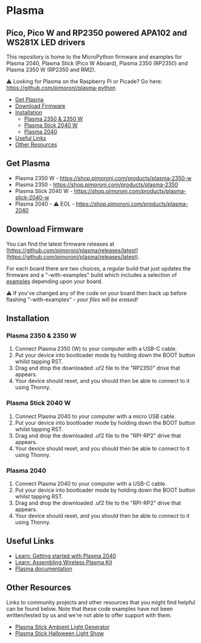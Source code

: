 # Plasma <!-- omit in toc -->

## Pico, Pico W and RP2350 powered APA102 and WS281X LED drivers <!-- omit in toc -->

This repository is home to the MicroPython firmware and examples for Plasma 2040, Plasma Stick (Pico W Aboard), Plasma 2350 (RP2350) and Plasma 2350 W (RP2350 and RM2).

:warning: Looking for Plasma on the Raspberry Pi or Picade? Go here: https://github.com/pimoroni/plasma-python

- [Get Plasma](#get-plasma)
- [Download Firmware](#download-firmware)
- [Installation](#installation)
  - [Plasma 2350 \& 2350 W](#plasma-2350--2350-w)
  - [Plasma Stick 2040 W](#plasma-stick-2040-w)
  - [Plasma 2040](#plasma-2040)
- [Useful Links](#useful-links)
- [Other Resources](#other-resources)


## Get Plasma

* Plasma 2350 W - https://shop.pimoroni.com/products/plasma-2350-w
* Plasma 2350 - https://shop.pimoroni.com/products/plasma-2350
* Plasma Stick 2040 W - https://shop.pimoroni.com/products/plasma-stick-2040-w
* Plasma 2040 - :warning: EOL - https://shop.pimoroni.com/products/plasma-2040

## Download Firmware

You can find the latest firmware releases at [https://github.com/pimoroni/plasma/releases/latest](https://github.com/pimoroni/plasma/releases/latest).

For each board there are two choices, a regular build that just updates the firmware and a "-with-examples" build which includes a selection of [examples](examples) depending upon your board.

:warning: If you've changed any of the code on your board then back up before flashing "-with-examples" - *your files will be erased!*

## Installation

### Plasma 2350 & 2350 W

1. Connect Plasma 2350 (W) to your computer with a USB-C cable.
2. Put your device into bootloader mode by holding down the BOOT button whilst tapping RST.
3. Drag and drop the downloaded .uf2 file to the "RP2350" drive that appears.
4. Your device should reset, and you should then be able to connect to it using Thonny.

### Plasma Stick 2040 W

1. Connect Plasma 2040 to your computer with a micro USB cable.
2. Put your device into bootloader mode by holding down the BOOT button whilst tapping RST.
3. Drag and drop the downloaded .uf2 file to the "RPI-RP2" drive that appears.
4. Your device should reset, and you should then be able to connect to it using Thonny.

### Plasma 2040

1. Connect Plasma 2040 to your computer with a USB-C cable.
2. Put your device into bootloader mode by holding down the BOOT button whilst tapping RST.
3. Drag and drop the downloaded .uf2 file to the "RPI-RP2" drive that appears.
4. Your device should reset, and you should then be able to connect to it using Thonny.

## Useful Links

* [Learn: Getting started with Plasma 2040](https://learn.pimoroni.com/article/plasma-2040)
* [Learn: Assembling Wireless Plasma Kit](https://learn.pimoroni.com/article/assembling-wireless-plasma-kit)
* [Plasma documentation](docs/plasma.md)

## Other Resources

Links to community projects and other resources that you might find helpful can be found below. Note that these code examples have not been written/tested by us and we're not able to offer support with them.

- [Plasma Stick Ambient Light Generator](https://github.com/ksaj/Plasma-Stick-Ambient-Light-Generator)
- [Plasma Stick Halloween Light Show](https://github.com/ksaj/Plasma-Stick-Halloween-Light-Show)
